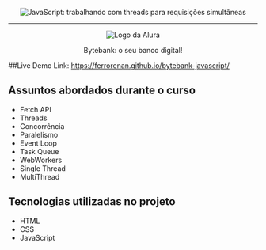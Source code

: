 <p align="center"> <img src="https://imgur.com/1mc1qX7.png" alt="JavaScript: trabalhando com threads para requisições simultâneas"> </p>

<hr>

<p align="center"> <img src="https://github.com/MonicaHillman/aluraplay-requisicoes/blob/main/img/logo.png" alt="Logo da Alura"> </p>
<p align="center">Bytebank: o seu banco digital!</p>

##Live Demo
Link: https://ferrorenan.github.io/bytebank-javascript/

## Assuntos abordados durante o curso
* Fetch API
* Threads
* Concorrência
* Paralelismo
* Event Loop
* Task Queue
* WebWorkers
* Single Thread
* MultiThread

## Tecnologias utilizadas no projeto
* HTML
* CSS
* JavaScript
